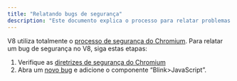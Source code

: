```yaml
---
title: "Relatando bugs de segurança"
description: "Este documento explica o processo para relatar problemas de segurança no V8."
---
```

V8 utiliza totalmente o [processo de segurança do Chromium](https://www.chromium.org/Home/chromium-security). Para relatar um bug de segurança no V8, siga estas etapas:

1. Verifique as [diretrizes de segurança do Chromium](https://www.chromium.org/Home/chromium-security/reporting-security-bugs)
1. Abra um [novo bug](https://bugs.chromium.org/p/chromium/issues/entry?template=Security%20Bug) e adicione o componente “Blink>JavaScript”.
